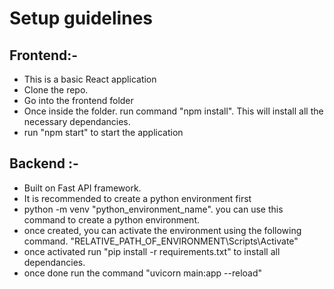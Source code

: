 # Setup guidelines

## Frontend:-
- This is a basic React application
- Clone the repo.
- Go into the frontend folder
- Once inside the folder. run command "npm install". This will install all the necessary dependancies.
- run "npm start" to start the application

## Backend :- 
- Built on Fast API framework.
- It is recommended to create a python environment first
- python -m venv "python_environment_name". you can use this command to create a python environment.
- once created, you can activate the environment using the following command. "RELATIVE_PATH_OF_ENVIRONMENT\Scripts\Activate"
- once activated run "pip install -r requirements.txt" to install all dependancies.
- once done run the command "uvicorn main:app --reload"

